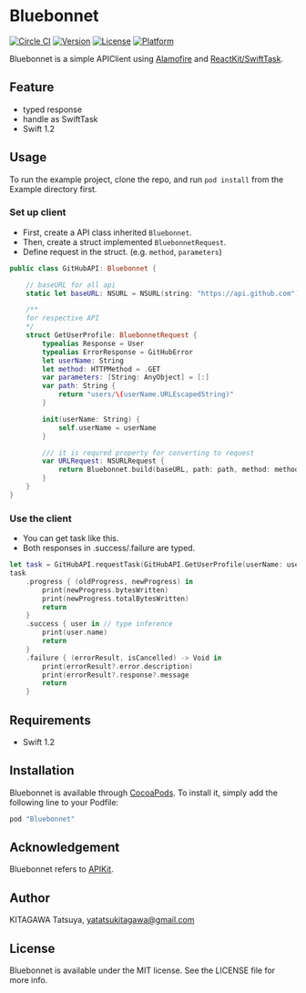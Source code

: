 # Bluebonnet

[![Circle CI](https://circleci.com/gh/yatatsu/Bluebonnet.svg?style=svg)](https://circleci.com/gh/yatatsu/Bluebonnet)
[![Version](https://img.shields.io/cocoapods/v/Bluebonnet.svg?style=flat)](http://cocoapods.org/pods/Bluebonnet)
[![License](https://img.shields.io/cocoapods/l/Bluebonnet.svg?style=flat)](http://cocoapods.org/pods/Bluebonnet)
[![Platform](https://img.shields.io/cocoapods/p/Bluebonnet.svg?style=flat)](http://cocoapods.org/pods/Bluebonnet)

Bluebonnet is a simple APIClient using [Alamofire](https://github.com/Alamofire/Alamofire) and [ReactKit/SwiftTask](https://github.com/ReactKit/SwiftTask).

## Feature

- typed response
- handle as SwiftTask
- Swift 1.2

## Usage

To run the example project, clone the repo, and run `pod install` from the Example directory first.

### Set up client

- First, create a API class inherited ``Bluebonnet``.
- Then, create a struct implemented ``BluebonnetRequest``.
- Define request in the struct. (e.g. ``method``, ``parameters``)

```swift
public class GitHubAPI: Bluebonnet {

    // baseURL for all api
    static let baseURL: NSURL = NSURL(string: "https://api.github.com")!

    /**
    for respective API
    */
    struct GetUserProfile: BluebonnetRequest {
        typealias Response = User
        typealias ErrorResponse = GitHubError
        let userName: String
        let method: HTTPMethod = .GET
        var parameters: [String: AnyObject] = [:]
        var path: String {
            return "users/\(userName.URLEscapedString)"
        }

        init(userName: String) {
            self.userName = userName
        }

        /// it is requred property for converting to request
        var URLRequest: NSURLRequest {
            return Bluebonnet.build(baseURL, path: path, method: method, parameters: parameters)
        }
    }
}
```

### Use the client

- You can get task like this. 
- Both responses in .success/.failure are typed.

```swift
let task = GitHubAPI.requestTask(GitHubAPI.GetUserProfile(userName: userName))
task
    .progress { (oldProgress, newProgress) in
        print(newProgress.bytesWritten)
        print(newProgress.totalBytesWritten)
        return
    }
    .success { user in // type inference
        print(user.name)
        return
    }
    .failure { (errorResult, isCancelled) -> Void in
        print(errorResult?.error.description)
        print(errorResult?.response?.message
        return
    }
```

## Requirements

- Swift 1.2


## Installation

Bluebonnet is available through [CocoaPods](http://cocoapods.org). To install
it, simply add the following line to your Podfile:

```ruby
pod "Bluebonnet"
```

## Acknowledgement

Bluebonnet refers to [APIKit](https://github.com/ishkawa/APIKit).

## Author

KITAGAWA Tatsuya, yatatsukitagawa@gmail.com

## License

Bluebonnet is available under the MIT license. See the LICENSE file for more info.
